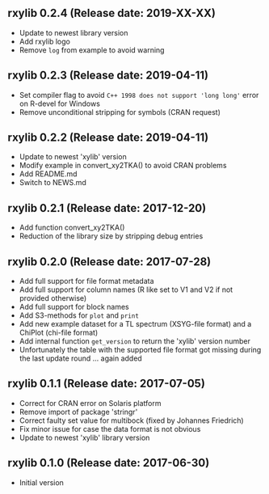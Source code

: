 ## rxylib 0.2.4 (Release date: 2019-XX-XX)

* Update to newest library version
* Add rxylib logo
* Remove `log` from example to avoid warning

## rxylib 0.2.3 (Release date: 2019-04-11)

* Set compiler flag to avoid `C++ 1998 does not support 'long long'` error on R-devel for Windows
* Remove unconditional stripping for symbols (CRAN request)

## rxylib 0.2.2 (Release date: 2019-04-11)

* Update to newest 'xylib' version
* Modify example in convert_xy2TKA() to avoid CRAN problems
* Add README.md
* Switch to NEWS.md

## rxylib 0.2.1 (Release date: 2017-12-20)


* Add function convert_xy2TKA()
* Reduction of the library size by stripping debug entries

## rxylib 0.2.0 (Release date: 2017-07-28)

* Add full support for file format metadata
* Add full support for column names (R like set to V1 and V2 if not provided otherwise)
* Add full support for block names
* Add S3-methods for `plot` and `print`
* Add new example dataset for a TL spectrum (XSYG-file format) and a ChiPlot (chi-file format)
* Add internal function `get_version` to return the 'xylib' version number
* Unfortunately the table with the supported file format got missing during the last update
round ... again added

## rxylib 0.1.1 (Release date: 2017-07-05)

* Correct for CRAN error on Solaris platform
* Remove import of package 'stringr'
* Correct faulty set value for multibock (fixed by Johannes Friedrich)
* Fix minor issue for case the data format is not obvious
* Update to newest 'xylib' library version

## rxylib 0.1.0 (Release date: 2017-06-30)

* Initial version

